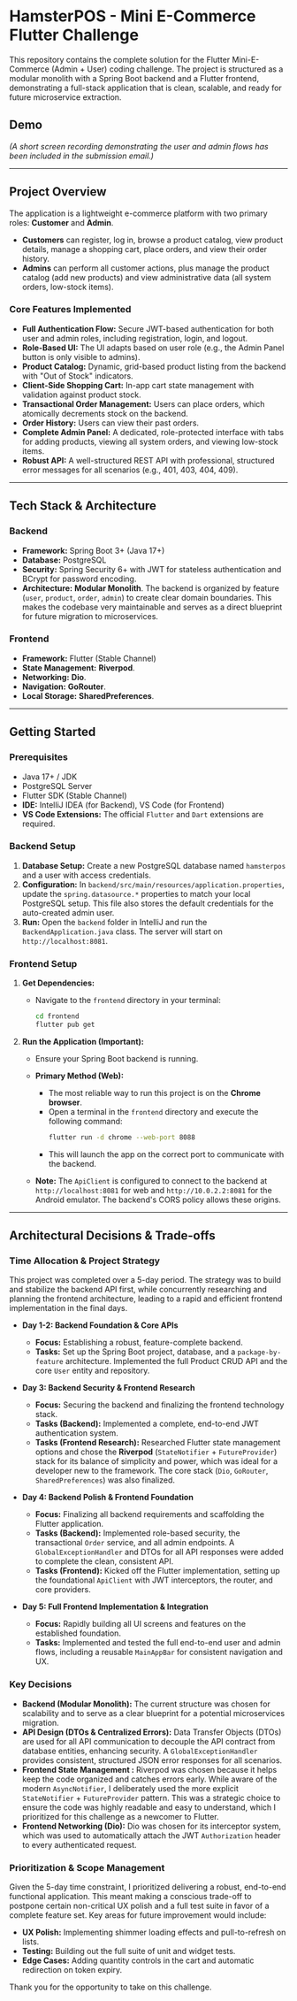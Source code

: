 # HamsterPOS - Mini E-Commerce Flutter Challenge

This repository contains the complete solution for the Flutter Mini-E-Commerce (Admin + User) coding challenge. The project is structured as a modular monolith with a Spring Boot backend and a Flutter frontend, demonstrating a full-stack application that is clean, scalable, and ready for future microservice extraction.

## Demo

*(A short screen recording demonstrating the user and admin flows has been included in the submission email.)*

---

## Project Overview

The application is a lightweight e-commerce platform with two primary roles: **Customer** and **Admin**.

-   **Customers** can register, log in, browse a product catalog, view product details, manage a shopping cart, place orders, and view their order history.
-   **Admins** can perform all customer actions, plus manage the product catalog (add new products) and view administrative data (all system orders, low-stock items).

### Core Features Implemented

-   **Full Authentication Flow:** Secure JWT-based authentication for both user and admin roles, including registration, login, and logout.
-   **Role-Based UI:** The UI adapts based on user role (e.g., the Admin Panel button is only visible to admins).
-   **Product Catalog:** Dynamic, grid-based product listing from the backend with "Out of Stock" indicators.
-   **Client-Side Shopping Cart:** In-app cart state management with validation against product stock.
-   **Transactional Order Management:** Users can place orders, which atomically decrements stock on the backend.
-   **Order History:** Users can view their past orders.
-   **Complete Admin Panel:** A dedicated, role-protected interface with tabs for adding products, viewing all system orders, and viewing low-stock items.
-   **Robust API:** A well-structured REST API with professional, structured error messages for all scenarios (e.g., 401, 403, 404, 409).

---

## Tech Stack & Architecture

### Backend
-   **Framework:** Spring Boot 3+ (Java 17+)
-   **Database:** PostgreSQL
-   **Security:** Spring Security 6+ with JWT for stateless authentication and BCrypt for password encoding.
-   **Architecture:** **Modular Monolith**. The backend is organized by feature (`user`, `product`, `order`, `admin`) to create clear domain boundaries. This makes the codebase very maintainable and serves as a direct blueprint for future migration to microservices.

### Frontend
-   **Framework:** Flutter (Stable Channel)
-   **State Management:** **Riverpod**.
-   **Networking:** **Dio**.
-   **Navigation:** **GoRouter**.
-   **Local Storage:** **SharedPreferences**.

---

## Getting Started

### Prerequisites
-   Java 17+ / JDK
-   PostgreSQL Server
-   Flutter SDK (Stable Channel)
-   **IDE:** IntelliJ IDEA (for Backend), VS Code (for Frontend)
-   **VS Code Extensions:** The official `Flutter` and `Dart` extensions are required.

### Backend Setup

1.  **Database Setup:** Create a new PostgreSQL database named `hamsterpos` and a user with access credentials.
2.  **Configuration:** In `backend/src/main/resources/application.properties`, update the `spring.datasource.*` properties to match your local PostgreSQL setup. This file also stores the default credentials for the auto-created admin user.
3.  **Run:** Open the `backend` folder in IntelliJ and run the `BackendApplication.java` class. The server will start on `http://localhost:8081`.

### Frontend Setup

1.  **Get Dependencies:**
    -   Navigate to the `frontend` directory in your terminal:
        ```bash
        cd frontend
        flutter pub get
        ```

2.  **Run the Application (Important):**
    -   Ensure your Spring Boot backend is running.

    -   **Primary Method (Web):**
        -   The most reliable way to run this project is on the **Chrome browser**.
        -   Open a terminal in the `frontend` directory and execute the following command:
            ```bash
            flutter run -d chrome --web-port 8088
            ```
        -   This will launch the app on the correct port to communicate with the backend.

    -   **Note:** The `ApiClient` is configured to connect to the backend at `http://localhost:8081` for web and `http://10.0.2.2:8081` for the Android emulator. The backend's CORS policy allows these origins.

---

## Architectural Decisions & Trade-offs

### Time Allocation & Project Strategy

This project was completed over a 5-day period. The strategy was to build and stabilize the backend API first, while concurrently researching and planning the frontend architecture, leading to a rapid and efficient frontend implementation in the final days.

-   **Day 1-2: Backend Foundation & Core APIs**
    -   **Focus:** Establishing a robust, feature-complete backend.
    -   **Tasks:** Set up the Spring Boot project, database, and a `package-by-feature` architecture. Implemented the full Product CRUD API and the core `User` entity and repository.

-   **Day 3: Backend Security & Frontend Research**
    -   **Focus:** Securing the backend and finalizing the frontend technology stack.
    -   **Tasks (Backend):** Implemented a complete, end-to-end JWT authentication system.
    -   **Tasks (Frontend Research):** Researched Flutter state management options and chose the **Riverpod** (`StateNotifier` + `FutureProvider`) stack for its balance of simplicity and power, which was ideal for a developer new to the framework. The core stack (`Dio`, `GoRouter`, `SharedPreferences`) was also finalized.

-   **Day 4: Backend Polish & Frontend Foundation**
    -   **Focus:** Finalizing all backend requirements and scaffolding the Flutter application.
    -   **Tasks (Backend):** Implemented role-based security, the transactional `Order` service, and all admin endpoints. A `GlobalExceptionHandler` and DTOs for all API responses were added to complete the clean, consistent API.
    -   **Tasks (Frontend):** Kicked off the Flutter implementation, setting up the foundational `ApiClient` with JWT interceptors, the router, and core providers.

-   **Day 5: Full Frontend Implementation & Integration**
    -   **Focus:** Rapidly building all UI screens and features on the established foundation.
    -   **Tasks:** Implemented and tested the full end-to-end user and admin flows, including a reusable `MainAppBar` for consistent navigation and UX.

### Key Decisions
-   **Backend (Modular Monolith):** The current structure was chosen for scalability and to serve as a clear blueprint for a potential microservices migration.
-   **API Design (DTOs & Centralized Errors):** Data Transfer Objects (DTOs) are used for all API communication to decouple the API contract from database entities, enhancing security. A `GlobalExceptionHandler` provides consistent, structured JSON error responses for all scenarios.
-   **Frontend State Management :** Riverpod was chosen because it helps keep the code organized and catches errors early. While aware of the modern `AsyncNotifier`, I deliberately used the more explicit `StateNotifier` + `FutureProvider` pattern. This was a strategic choice to ensure the code was highly readable and easy to understand, which I prioritized for this challenge as a newcomer to Flutter.
-   **Frontend Networking (Dio):** Dio was chosen for its interceptor system, which was used to automatically attach the JWT `Authorization` header to every authenticated request.


### Prioritization & Scope Management
Given the 5-day time constraint, I prioritized delivering a robust, end-to-end functional application. This meant making a conscious trade-off to postpone certain non-critical UX polish and a full test suite in favor of a complete feature set. Key areas for future improvement would include:
-   **UX Polish:** Implementing shimmer loading effects and pull-to-refresh on lists.
-   **Testing:** Building out the full suite of unit and widget tests.
-   **Edge Cases:** Adding quantity controls in the cart and automatic redirection on token expiry.

Thank you for the opportunity to take on this challenge.